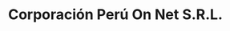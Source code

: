 ---
title: "Corporación Perú On Net S.R.L."
url: /lima/corporacion-peru-on-net-s-r-l/
shop: agencia de viajes
---
